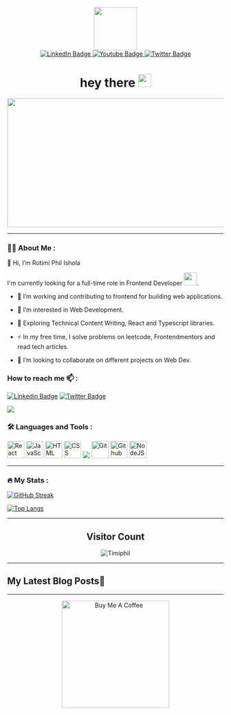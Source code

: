 <div id="header" align="center">
  <img src="https://media.giphy.com/media/lP8xu5t2DLGG045H8F/giphy.gif" width="100"/>
  
  
  
  <div id="badges">
  <a href="https://www.linkedin.com/in/rotimi-ishola/">
    <img src="https://img.shields.io/badge/LinkedIn-blue?style=for-the-badge&logo=linkedin&logoColor=white" alt="LinkedIn Badge"/>
  </a>
  <a href="https://www.youtube.com/channel/UCJTwKhYNTl_b25GvyLCCTHg">
    <img src="https://img.shields.io/badge/YouTube-red?style=for-the-badge&logo=youtube&logoColor=white" alt="Youtube Badge"/>
  </a>
  <a href="https://twitter.com/Timi_phil">
    <img src="https://img.shields.io/badge/Twitter-blue?style=for-the-badge&logo=twitter&logoColor=white" alt="Twitter Badge"/>
  </a>
</div>
  <img src="https://komarev.com/ghpvc/?username=Timiphil&style=flat-square&color=blue" alt=""/>
  
  <h1>
  hey there
  <img src="https://media.giphy.com/media/hvRJCLFzcasrR4ia7z/giphy.gif" width="30px"/>
</h1>
</div>

<div align="center">
  <img src="https://media.giphy.com/media/dWesBcTLavkZuG35MI/giphy.gif" width="600" height="300"  />
</div>

---

### :man_technologist: About Me :

👋 Hi, I’m Rotimi Phil Ishola

I'm currently looking for a full-time role in Frontend Developer <img src="https://media.giphy.com/media/WUlplcMpOCEmTGBtBW/giphy.gif" width="30">.

- :telescope: I’m working and contributing to frontend for building web applications.

- 👀 I’m interested in Web Development.

- :seedling: Exploring Technical Content Writing, React and Typescript libraries.

- :zap: In my free time, I solve problems on leetcode, Frontendmentors and read tech articles.

- 💞️ I’m looking to collaborate on different projects on Web Dev.

### How to reach me :mailbox: :
[![Linkedin Badge](https://img.shields.io/badge/-Timiphil-blue?style=flat&logo=Linkedin&logoColor=white)](https://www.linkedin.com/in/rotimi-ishola/)
[![Twitter Badge](https://img.shields.io/badge/-Timi_phil-white?style=flat&logo=Twitter&logoColor=blue)]([https://www.linkedin.com/in/rotimi-ishola/](https://twitter.com/Timi_phil))

<p align="left">  
<a href="mailto:timiphil@gmail.com" target="blank"><img src="https://img.icons8.com/color/35/000000/gmail.png"/></a>
</p

---

### :hammer_and_wrench: Languages and Tools :

<div>
  <img src="https://user-images.githubusercontent.com/74196357/210816776-7a9f7cc4-b46e-488d-9a77-08d1c3b41255.png" title="React" alt="React" width="40" height="40"/> 
  <img src="https://img.icons8.com/color/35/000000/javascript--v1.png" title="JavaScript" alt="JavaScript" width="40" height="40"/> 
  <img src="https://img.icons8.com/color/35/000000/html-5--v1.png" title="HTML5" alt="HTML" width="40" height="40"/> 
  <img src="https://img.icons8.com/color/35/000000/css3.png" title="CSS3" alt="CSS" width="40" height="40"/> 
  <img src="https://img.icons8.com/fluency/35/000000/visual-studio-code-2019.png"/>
  <img src="https://img.icons8.com/color/35/000000/git.png" title="Git" **alt="Git" width="40" height="40"/> 
  <img src="https://img.icons8.com/color/35/000000/github.png" title="Github" **alt="Github" width="40" height="40"/> 
  <img src="https://user-images.githubusercontent.com/74196357/210817368-94577ccf-4398-4fa3-b566-0039ce7319f1.png" title="NodeJS" alt="NodeJS" width="40" height="40"/>
</div>

---

### :fire: My Stats :

[![GitHub Streak](http://github-readme-streak-stats.herokuapp.com?user=Timiphil&theme=dark&background=000000&align=center)](https://github.com/Timiphil)

[![Top Langs](https://github-readme-stats.vercel.app/api/top-langs/?username=Timiphil&layout=compact&theme=vision-friendly-dark)](https://github.com/Timiphil?tab=repositories)


---
### <h2 align="center">Visitor Count</h2>
 <p align="center"> 
 <img src="https://profile-counter.glitch.me/{Timiphil}/count.svg" alt="Timiphil" />
</p>

---
## My Latest Blog Posts📖
---
<p align="center"> 
<a href="https://timiphil.github.io/MyPortfolio/" target="_blank"><img src="https://cdn.buymeacoffee.com/buttons/v2/default-yellow.png" alt="Buy Me A Coffee" width="250" ></a>
</p>
<!---
Timiphil/Timiphil is a ✨ special ✨ repository because its `README.md` (this file) appears on your GitHub profile.
You can click the Preview link to take a look at your changes.
--->
